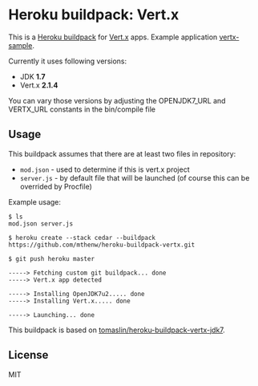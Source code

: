 # Heroku buildpack: Vert.x

This is a [Heroku buildpack](http://devcenter.heroku.com/articles/buildpack) for [Vert.x](http://vertx.io/) apps. Example application [vertx-sample](https://github.com/mthenw/vertx-sample).

Currently it uses following versions:

* JDK **1.7**
* Vert.x **2.1.4**

You can vary those versions by adjusting the OPENJDK7_URL and VERTX_URL constants in the bin/compile file

## Usage

This buildpack assumes that there are at least two files in repository:

* ```mod.json``` - used to determine if this is vert.x project
* ```server.js``` - by default file that will be launched (of course this can be overrided by Procfile)

Example usage:

    $ ls
    mod.json server.js

    $ heroku create --stack cedar --buildpack https://github.com/mthenw/heroku-buildpack-vertx.git

    $ git push heroku master

    -----> Fetching custom git buildpack... done
    -----> Vert.x app detected

    -----> Installing OpenJDK7u2..... done
    -----> Installing Vert.x..... done

    -----> Launching... done

This buildpack is based on [tomaslin/heroku-buildpack-vertx-jdk7](https://github.com/tomaslin/heroku-buildpack-vertx-jdk7).

## License

MIT
